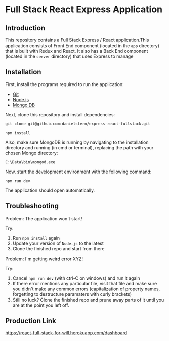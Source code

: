 # Full Stack React Express Application

## Introduction

This repository contains a Full Stack Express / React application.This application consists of Front End component (located in the `app` directory) that is built with Redux and React. It also has a Back End component (located in the `server` directory) that uses Express to manage

## Installation

First, install the programs required to run the application:

- [Git](https://git-scm.com/book/en/v2/Getting-Started-Installing-Git)
- [Node.js](https://nodejs.org/en/download/)
- [Mongo.DB](https://docs.mongodb.com/manual/installation/)

Next, clone this repository and install dependencies:

```
git clone git@github.com:danielstern/express-react-fullstack.git
```

```
npm install
```

Also, make sure MongoDB is running by navigating to the installation directory and running (in cmd or terminal), replacing the path with your chosen Mongo directory:

```
C:\Data\bin\mongod.exe
```

Now, start the development environment with the following command:

```
npm run dev
```

The application should open automatically.

## Troubleshooting

Problem: The application won't start!

Try:

1. Run `npm install` again
2. Update your version of `Node.js` to the latest
3. Clone the finished repo and start from there

Problem: I'm getting weird error XYZ!

Try:

1. Cancel `npm run dev` (with ctrl-C on windows) and run it again
2. If there error mentions any particular file, visit that file and make sure you didn't make any common errors (capitalization of property names, forgetting to destructure paramaters with curly brackets)
3. Still no luck? Clone the finished repo and prune away parts of it until you are at the point you left off.

## Production Link

https://react-full-stack-for-will.herokuapp.com/dashboard
